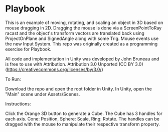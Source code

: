 # Playbook
This is an example of moving, rotating, and scaling an object in 3D based on mouse dragging in 2D. Dragging the mouse is done via a ScreenPointToRay racast and the object's transform vectors are translated back using ProjectOnPlane and SignedAngle along with some Trig. Mouse events use the new Input System. This repo was originally created as a programming exercise for Playbook.

All code and implementation in Unity was developed by John Bruneau and is free to use with Attribution.
Attribution 3.0 Unported (CC BY 3.0) (https://creativecommons.org/licenses/by/3.0/)

To Run:

Download the repo and open the root folder in Unity. In Unity, open the "Main" scene under Assets/Scenes.

Instructions:

Click the Orange 3D button to generate a Cube. The Cube has 3 handles for each axis. Cone: Position, Sphere: Scale, Ring: Rotate. The handles can be dragged with the mouse to manipulate their respective transform property.
